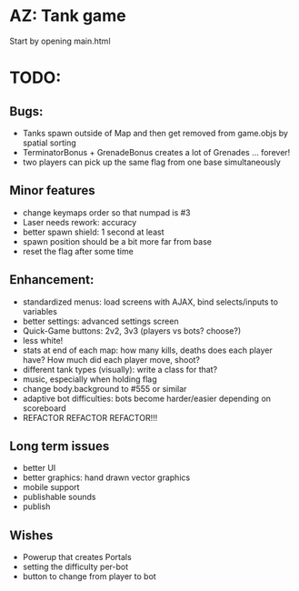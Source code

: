 # AZ: Tank game

Start by opening main.html


# TODO:

## Bugs:
- Tanks spawn outside of Map and then get removed from game.objs by spatial sorting
- TerminatorBonus + GrenadeBonus creates a lot of Grenades ... forever!
- two players can pick up the same flag from one base simultaneously

## Minor features
- change keymaps order so that numpad is #3
- Laser needs rework: accuracy
- better spawn shield: 1 second at least
- spawn position should be a bit more far from base
- reset the flag after some time

## Enhancement:
- standardized menus: load screens with AJAX, bind selects/inputs to variables
- better settings: advanced settings screen
- Quick-Game buttons: 2v2, 3v3 (players vs bots? choose?)
- less white!
- stats at end of each map: how many kills, deaths does each player have? How much did each player move, shoot?
- different tank types (visually): write a class for that?
- music, especially when holding flag
- change body.background to #555 or similar
- adaptive bot difficulties: bots become harder/easier depending on scoreboard
- REFACTOR REFACTOR REFACTOR!!!

## Long term issues
- better UI
- better graphics: hand drawn vector graphics
- mobile support
- publishable sounds
- publish

## Wishes
- Powerup that creates Portals
- setting the difficulty per-bot
- button to change from player to bot
